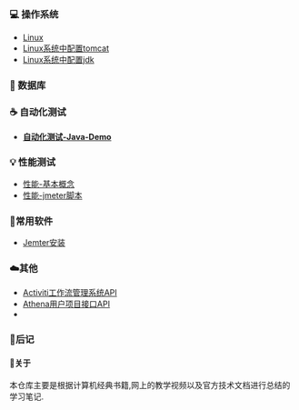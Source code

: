 ### :computer: 操作系统

- [Linux](https://github.com/yjliu0808/Notebook/blob/master/docs/linux%E5%AD%A6%E4%B9%A0%E7%AC%94%E8%AE%B0.md)
- [Linux系统中配置tomcat](https://github.com/yjliu0808/Notebook/blob/master/docs/Linux%E7%B3%BB%E7%BB%9F%E4%B8%AD%E9%85%8D%E7%BD%AETomcat.md)
- [Linux系统中配置jdk](https://github.com/yjliu0808/Notebook/blob/master/docs/Linux%E7%B3%BB%E7%BB%9F%E4%B8%AD%E9%85%8D%E7%BD%AEjdk.md)

### :floppy_disk: 数据库

### :coffee: 自动化测试

- [**自动化测试-Java-Demo**](https://github.com/yjliu0808/Notebook/blob/master/docs/%E8%87%AA%E5%8A%A8%E5%8C%96%E6%B5%8B%E8%AF%95-Java-Demo.md)

### :bulb: 性能测试

- [性能-基本概念](https://github.com/yjliu0808/Notebook/blob/master/docs/%E6%80%A7%E8%83%BD%E6%B5%8B%E8%AF%95%E2%80%94%E5%9F%BA%E6%9C%AC%E6%A6%82%E5%BF%B5.md)
- [性能-jmeter脚本](https://github.com/yjliu0808/Notebook/blob/master/docs/%E6%80%A7%E8%83%BD%E6%B5%8B%E8%AF%95-jmeter%E8%84%9A%E6%9C%AC.md)

### :wrench:常用软件

- [Jemter安装](https://github.com/yjliu0808/Notebook/blob/master/docs/jmeter%E5%AE%89%E8%A3%85.md)

### :cloud:其他

- [Activiti工作流管理系统API](https://github.com/yjliu0808/Notebook/blob/master/docs/Activiti%E5%B7%A5%E4%BD%9C%E6%B5%81%E7%AE%A1%E7%90%86%E7%B3%BB%E7%BB%9FAPI.md)
- [Athena用户项目接口API](https://github.com/yjliu0808/Notebook/blob/master/docs/Athena%E7%94%A8%E6%88%B7%E9%A1%B9%E7%9B%AE%E6%8E%A5%E5%8F%A3%E6%96%87%E6%A1%A3.md)
- 

### :memo:后记

#### :watermelon:关于	 

本仓库主要是根据计算机经典书籍,网上的教学视频以及官方技术文档进行总结的学习笔记.

